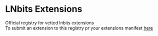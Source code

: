 # LNbits Extensions
Official registry for vetted lnbits extensions<br/>
To submit an extension to this registry pr your extensions manifest <a href="/extensions.json">here</a>
